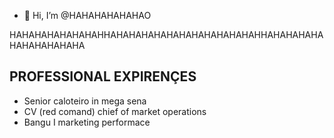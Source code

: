 - 👋 Hi, I’m @HAHAHAHAHAHAO


HAHAHAHAHAHAHAHHAHAHAHAHAHAHAHAHAHAHAHAHHAHAHAHAHAHAHAHAHAHAHA


## PROFESSIONAL EXPIRENÇES
- Senior caloteiro in mega sena
- CV (red comand) chief of market operations
- Bangu I marketing performace

